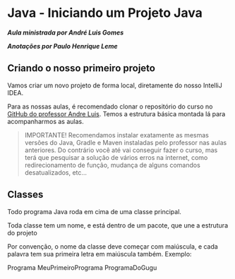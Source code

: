 # Java - Iniciando um Projeto Java

_**Aula ministrada por André Luis Gomes**_

_**Anotações por Paulo Henrique Leme**_

## Criando o nosso primeiro projeto

Vamos criar um novo projeto de forma local, diretamente do nosso IntelliJ IDEA.

Para as nossas aulas, é recomendado clonar o repositório do curso no [GitHub do professor Andre Luis](https://github.com/andrelugomes/digital-innovation-one). Temos a estrutura básica montada lá para acompanharmos as aulas.

>IMPORTANTE! Recomendamos instalar exatamente as mesmas versões do Java, Gradle e Maven instaladas pelo professor nas aulas anteriores. Do contrário você até vai conseguir fazer o curso, mas terá que pesquisar a solução de vários erros na internet, como redirecionamento de função, mudança de alguns comandos desatualizados, etc...

## Classes

Todo programa Java roda em cima de uma classe principal.

Toda classe tem um nome, e está dentro de um pacote, que une a estrutura do projeto

Por convenção, o nome da classe deve começar com maiúscula, e cada palavra tem sua primeira letra em maiúscula também. Exemplo:

Programa
MeuPrimeiroPrograma
ProgramaDoGugu


